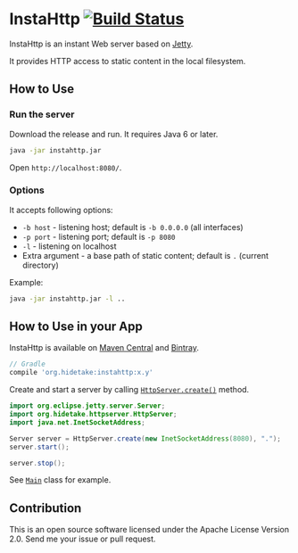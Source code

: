 InstaHttp [![Build Status](https://travis-ci.org/int128/instahttp.svg?branch=master)](https://travis-ci.org/int128/instahttp)
=========

InstaHttp is an instant Web server based on [Jetty](http://eclipse.org/jetty/).

It provides HTTP access to static content in the local filesystem.


## How to Use

### Run the server

Download the release and run. It requires Java 6 or later.

```sh
java -jar instahttp.jar
```

Open `http://localhost:8080/`.

### Options

It accepts following options:

* `-b host` - listening host; default is `-b 0.0.0.0` (all interfaces)
* `-p port` - listening port; default is `-p 8080`
* `-l` - listening on localhost
* Extra argument - a base path of static content; default is `.` (current directory)

Example:

```sh
java -jar instahttp.jar -l ..
```


## How to Use in your App

InstaHttp is available on [Maven Central](https://search.maven.org/#search%7Cgav%7C1%7Cg%3A%22org.hidetake%22%20AND%20a%3A%22instahttp%22) and [Bintray](https://bintray.com/int128/maven/instahttp).

```groovy
// Gradle
compile 'org.hidetake:instahttp:x.y'
```

Create and start a server by calling [`HttpServer.create()`](src/main/java/org/hidetake/httpserver/HttpServer.java) method.

```java
import org.eclipse.jetty.server.Server;
import org.hidetake.httpserver.HttpServer;
import java.net.InetSocketAddress;

Server server = HttpServer.create(new InetSocketAddress(8080), ".");
server.start();

server.stop();
```

See [`Main`](src/main/java/org/hidetake/httpserver/Main.java) class for example.


## Contribution

This is an open source software licensed under the Apache License Version 2.0. Send me your issue or pull request.
